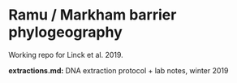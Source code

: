 # Ramu / Markham barrier phylogeography

Working repo for Linck et al. 2019. 

**extractions.md:** DNA extraction protocol + lab notes, winter 2019   